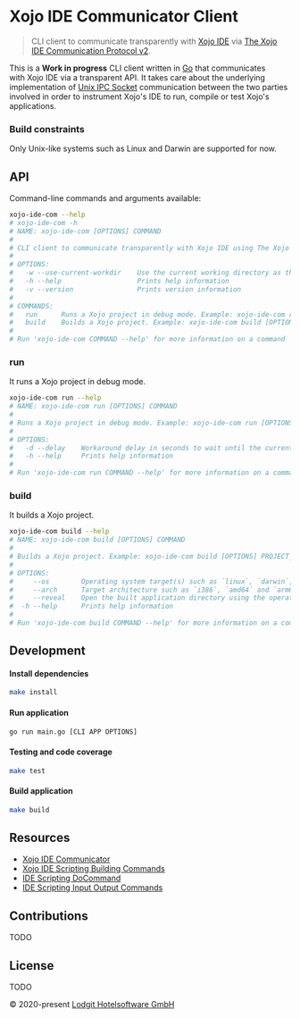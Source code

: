 # Xojo IDE Communicator Client

> CLI client to communicate transparently with [Xojo IDE](https://www.xojo.com/) via [The Xojo IDE Communication Protocol v2](https://docs.xojo.com/UserGuide:IDE_Communicator).

This is a **Work in progress** CLI client written in [Go](https://golang.org/) that communicates with Xojo IDE via a transparent API.
It takes care about the underlying implementation of [Unix IPC Socket](https://en.wikipedia.org/wiki/Unix_domain_socket) communication between the two parties involved in order to instrument Xojo's IDE to run, compile or test Xojo's applications.

### Build constraints

Only Unix-like systems such as Linux and Darwin are supported for now.

## API

Command-line commands and arguments available:

```sh
xojo-ide-com --help
# xojo-ide-com -h
# NAME: xojo-ide-com [OPTIONS] COMMAND
#
# CLI client to communicate transparently with Xojo IDE using The Xojo IDE Communication Protocol v2.
#
# OPTIONS:
#   -w --use-current-workdir    Use the current working directory as the base path for "PROJECT_FILE_PATH" argument on `run` and `build` commands. [default: false]
#   -h --help                   Prints help information
#   -v --version                Prints version information
#
# COMMANDS:
#   run      Runs a Xojo project in debug mode. Example: xojo-ide-com run [OPTIONS] PROJECT_FILE_PATH
#   build    Builds a Xojo project. Example: xojo-ide-com build [OPTIONS] PROJECT_FILE_PATH
#
# Run 'xojo-ide-com COMMAND --help' for more information on a command
```

### run

It runs a Xojo project in debug mode.

```sh
xojo-ide-com run --help
# NAME: xojo-ide-com run [OPTIONS] COMMAND
#
# Runs a Xojo project in debug mode. Example: xojo-ide-com run [OPTIONS] PROJECT_FILE_PATH
#
# OPTIONS:
#   -d --delay    Workaround delay in seconds to wait until the current application is displayed on screen. [default: 5]
#   -h --help     Prints help information
#
# Run 'xojo-ide-com run COMMAND --help' for more information on a command
```

### build

It builds a Xojo project.

```sh
xojo-ide-com build --help
# NAME: xojo-ide-com build [OPTIONS] COMMAND
#
# Builds a Xojo project. Example: xojo-ide-com build [OPTIONS] PROJECT_FILE_PATH
#
# OPTIONS:
#     --os        Operating system target(s) such as `linux`, `darwin`, `windows` and `ios`. For multiple targets use a coma-separated list.
#     --arch      Target architecture such as `i386`, `amd64` and `arm64`.
#     --reveal    Open the built application directory using the operating system file manager available. [default: false]
#  -h --help      Prints help information
#
# Run 'xojo-ide-com build COMMAND --help' for more information on a command
```

## Development

#### Install dependencies

```sh
make install
```

#### Run application

```sh
go run main.go [CLI APP OPTIONS]
```

#### Testing and code coverage

```sh
make test
```

#### Build application

```sh
make build
```

## Resources

- [Xojo IDE Communicator](https://docs.xojo.com/UserGuide:IDE_Communicator)
- [Xojo IDE Scripting Building Commands](https://docs.xojo.com/UserGuide:IDE_Scripting_Building_Commands#BuildApp.28buildType_As_Integer.5B.2C_reveal_As_Boolean.5D.29_As_String)
- [IDE Scripting DoCommand](https://docs.xojo.com/UserGuide:IDE_Scripting_DoCommand)
- [IDE Scripting Input Output Commands](https://docs.xojo.com/UserGuide:IDE_Scripting_Input_Output_Commands)

## Contributions

TODO

## License

TODO

© 2020-present [Lodgit Hotelsoftware GmbH](https://www.lodgit-hotel-software.com/)
